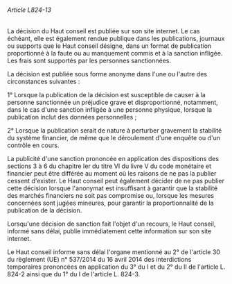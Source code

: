 ###### Article L824-13

La décision du Haut conseil est publiée sur son site internet. Le cas échéant, elle est également rendue publique dans les publications, journaux ou supports que le Haut conseil désigne, dans un format de publication proportionné à la faute ou au manquement commis et à la sanction infligée. Les frais sont supportés par les personnes sanctionnées.

La décision est publiée sous forme anonyme dans l'une ou l'autre des circonstances suivantes :

1° Lorsque la publication de la décision est susceptible de causer à la personne sanctionnée un préjudice grave et disproportionné, notamment, dans le cas d'une sanction infligée à une personne physique, lorsque la publication inclut des données personnelles ;

2° Lorsque la publication serait de nature à perturber gravement la stabilité du système financier, de même que le déroulement d'une enquête ou d'un contrôle en cours.

La publicité d'une sanction prononcée en application des dispositions des sections 3 à 6 du chapitre Ier du titre VI du livre V du code monétaire et financier peut être différée au moment où les raisons de ne pas la publier cessent d'exister. Le Haut conseil peut également décider de ne pas publier cette décision lorsque l'anonymat est insuffisant à garantir que la stabilité des marchés financiers ne soit pas compromise ou, lorsque les mesures concernées sont jugées mineures, pour garantir la proportionnalité de la publication de la décision.

Lorsqu'une décision de sanction fait l'objet d'un recours, le Haut conseil, informé sans délai, publie immédiatement cette information sur son site internet.

Le Haut conseil informe sans délai l'organe mentionné au 2° de l'article 30 du règlement (UE) n° 537/2014 du 16 avril 2014 des interdictions temporaires prononcées en application du 3° du I et du 2° du II de l'article L. 824-2 ainsi que du 1° du I de l'article L. 824-3.

